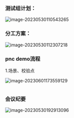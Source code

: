```

```

### 测试组计划：

![image-20230530110543265](/home/user/.config/Typora/typora-user-images/image-20230530110543265.png)

### 分工方案：

![image-20230530112307218](/home/user/.config/Typora/typora-user-images/image-20230530112307218.png)



### pnc demo流程

1.场景、校验点

![image-20230601173559129](/home/user/.config/Typora/typora-user-images/image-20230601173559129.png)

```

```

### 会议纪要

![image-20230530192913096](/home/user/.config/Typora/typora-user-images/image-20230530192913096.png)
